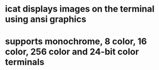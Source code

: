 # icat displays images on the terminal using ansi graphics
# supports monochrome, 8 color, 16 color, 256 color and 24-bit color terminals
